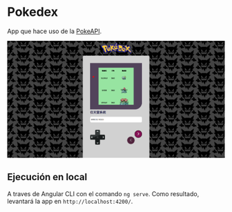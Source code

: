 # Pokedex

App que hace uso de la [PokeAPI](https://pokeapi.co).


![Pokedex App](./pokedex.png)

## Ejecución en local

A traves de Angular CLI con el comando `ng serve`. Como resultado, levantará la app en `http://localhost:4200/`.

